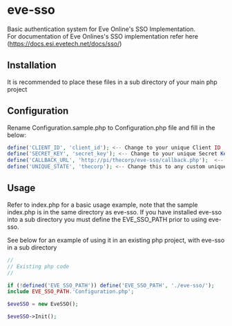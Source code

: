 # eve-sso
Basic authentication system for Eve Online's SSO Implementation.<br>
For documentation of Eve Onlines's SSO implementation refer here (https://docs.esi.evetech.net/docs/sso/)

## Installation
It is recommended to place these files in a sub directory of your main php project

## Configuration
Rename Configuration.sample.php to Configuration.php file and fill in the below:
```php
define('CLIENT_ID', 'client_id'); <-- Change to your unique Client ID
define('SECRET_KEY', 'secret_key'); <-- Change to your unique Secret Key
define('CALLBACK_URL', 'http://pi/thecorp/eve-sso/callback.php');  <-- Change this callback to the relevant location
define('UNIQUE_STATE', 'thecorp'); <-- Change this to any custom unique string. Can be left as is
```
## Usage
Refer to index.php for a basic usage example, note that the sample index.php is in the same directory as eve-sso.
If you have installed eve-sso into a sub directory you must define the EVE_SSO_PATH prior to using eve-sso.

See below for an example of using it in an existing php project, with eve-sso in a sub directory
```php
//
// Existing php code
//

if (!defined('EVE_SSO_PATH')) define('EVE_SSO_PATH', './eve-sso/');
include EVE_SSO_PATH.'Configuration.php';

$eveSSO = new EveSSO();

$eveSSO->Init();
```
